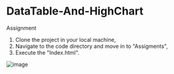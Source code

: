 # DataTable-And-HighChart
Assignment

1. Clone the project in your local machine,
2. Navigate to the code directory and move in to "Assigments",
3. Execute the "Index.html". 

![image](https://user-images.githubusercontent.com/86955574/197976451-b981a8d2-4dda-4dfd-bd79-5ec2101c782d.png)

